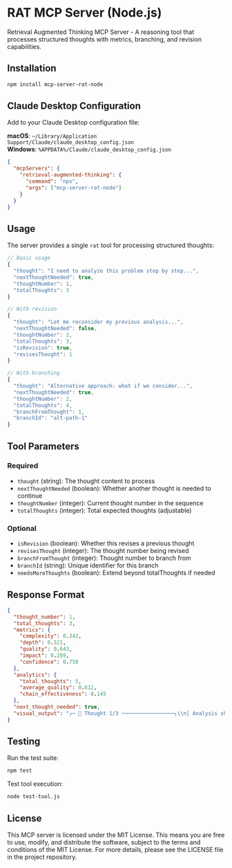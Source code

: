 # RAT MCP Server (Node.js)

Retrieval Augmented Thinking MCP Server - A reasoning tool that processes structured thoughts with metrics, branching, and revision capabilities.

## Installation

```bash
npm install mcp-server-rat-node
```

## Claude Desktop Configuration

Add to your Claude Desktop configuration file:

**macOS**: `~/Library/Application Support/Claude/claude_desktop_config.json`  
**Windows**: `%APPDATA%/Claude/claude_desktop_config.json`

```json
{
  "mcpServers": {
    "retrieval-augmented-thinking": {
      "command": "npx",
      "args": ["mcp-server-rat-node"]
    }
  }
}
```

## Usage

The server provides a single `rat` tool for processing structured thoughts:

```javascript
// Basic usage
{
  "thought": "I need to analyze this problem step by step...",
  "nextThoughtNeeded": true,
  "thoughtNumber": 1,
  "totalThoughts": 3
}

// With revision
{
  "thought": "Let me reconsider my previous analysis...",
  "nextThoughtNeeded": false,
  "thoughtNumber": 2,
  "totalThoughts": 3,
  "isRevision": true,
  "revisesThought": 1
}

// With branching
{
  "thought": "Alternative approach: what if we consider...",
  "nextThoughtNeeded": true,
  "thoughtNumber": 2,
  "totalThoughts": 4,
  "branchFromThought": 1,
  "branchId": "alt-path-1"
}
```

## Tool Parameters

### Required
- `thought` (string): The thought content to process
- `nextThoughtNeeded` (boolean): Whether another thought is needed to continue
- `thoughtNumber` (integer): Current thought number in the sequence
- `totalThoughts` (integer): Total expected thoughts (adjustable)

### Optional
- `isRevision` (boolean): Whether this revises a previous thought
- `revisesThought` (integer): The thought number being revised
- `branchFromThought` (integer): Thought number to branch from
- `branchId` (string): Unique identifier for this branch
- `needsMoreThoughts` (boolean): Extend beyond totalThoughts if needed

## Response Format

```json
{
  "thought_number": 1,
  "total_thoughts": 3,
  "metrics": {
    "complexity": 0.342,
    "depth": 0.521,
    "quality": 0.643,
    "impact": 0.289,
    "confidence": 0.758
  },
  "analytics": {
    "total_thoughts": 5,
    "average_quality": 0.612,
    "chain_effectiveness": 0.145
  },
  "next_thought_needed": true,
  "visual_output": "┌─ 💭 Thought 1/3 ─────────────────┐\\n│ Analysis shows clear patterns... │\\n├─ Metrics ──────────────────────┤\\n│ Quality: 0.64 | Impact: 0.29... │\\n└─────────────────────────────────┘"
}
```

## Testing

Run the test suite:

```bash
npm test
```

Test tool execution:

```bash
node test-tool.js
```

## License

This MCP server is licensed under the MIT License. This means you are free to use, modify, and distribute the software, subject to the terms and conditions of the MIT License. For more details, please see the LICENSE file in the project repository.